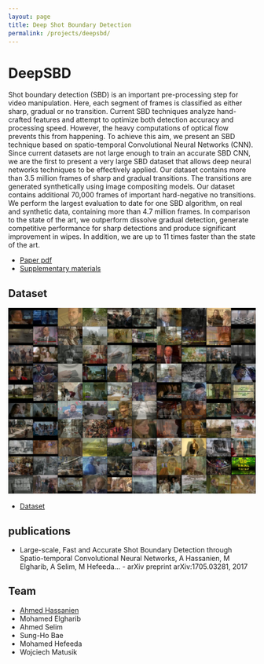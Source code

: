 ```yaml
---
layout: page
title: Deep Shot Boundary Detection
permalink: /projects/deepsbd/
---
```


# DeepSBD 
Shot boundary detection (SBD) is an important pre-processing step for video manipulation. Here, each segment of frames is classified as either sharp, gradual or no transition. Current SBD techniques analyze hand-crafted features and attempt to optimize both detection accuracy and processing speed. However, the heavy computations of optical flow prevents this from happening. To achieve this aim, we present an SBD technique based on spatio-temporal Convolutional Neural Networks (CNN). 
Since current datasets are not large enough to train an accurate SBD CNN, we are the first to present a very large SBD dataset that allows deep neural networks techniques to be effectively applied. Our dataset contains more than 3.5 million frames of sharp and gradual transitions. The transitions are generated synthetically using image compositing models. Our dataset contains additional 70,000 frames of important hard-negative no transitions. We perform the largest evaluation to date for one SBD algorithm, on real and synthetic data, containing more than 4.7 million frames. In comparison to the state of the art, we outperform dissolve gradual detection, generate competitive performance for sharp detections and produce significant improvement in wipes. In addition, we are up to 11 times faster than the state of the art.

- [Paper pdf](/publications/deepsbd.pdf)
- [Supplementary materials](/publications/deepsbd-sm.pdf)

## Dataset

![synthetic data](/projects/deepsbd/3.jpg)

- [Dataset](deepsbd.qcri.org/DeepSBD.tar.gz)

## publications
- Large-scale, Fast and Accurate Shot Boundary Detection through Spatio-temporal Convolutional Neural Networks, A Hassanien, M Elgharib, A Selim, M Hefeeda… - arXiv preprint arXiv:1705.03281, 2017
## Team
- [Ahmed Hassanien](/people/ahassanien/) 
- Mohamed Elgharib
- Ahmed Selim
- Sung-Ho Bae
- Mohamed Hefeeda
- Wojciech Matusik
